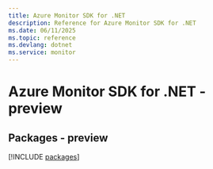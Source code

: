 ```yaml
---
title: Azure Monitor SDK for .NET
description: Reference for Azure Monitor SDK for .NET
ms.date: 06/11/2025
ms.topic: reference
ms.devlang: dotnet
ms.service: monitor
---
```

# Azure Monitor SDK for .NET - preview
## Packages - preview
[!INCLUDE [packages](monitor-index.md)]